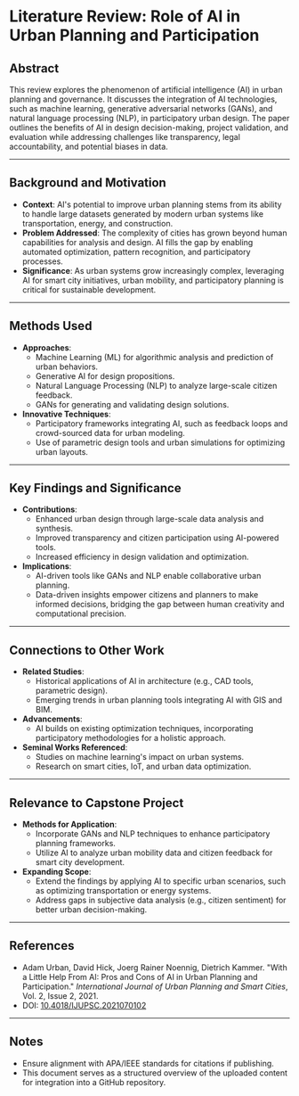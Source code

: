 # Literature Review: Role of AI in Urban Planning and Participation

## Abstract
This review explores the phenomenon of artificial intelligence (AI) in urban planning and governance. It discusses the integration of AI technologies, such as machine learning, generative adversarial networks (GANs), and natural language processing (NLP), in participatory urban design. The paper outlines the benefits of AI in design decision-making, project validation, and evaluation while addressing challenges like transparency, legal accountability, and potential biases in data.

---

## Background and Motivation
- **Context**: AI's potential to improve urban planning stems from its ability to handle large datasets generated by modern urban systems like transportation, energy, and construction.
- **Problem Addressed**: The complexity of cities has grown beyond human capabilities for analysis and design. AI fills the gap by enabling automated optimization, pattern recognition, and participatory processes.
- **Significance**: As urban systems grow increasingly complex, leveraging AI for smart city initiatives, urban mobility, and participatory planning is critical for sustainable development.

---

## Methods Used
- **Approaches**:
  - Machine Learning (ML) for algorithmic analysis and prediction of urban behaviors.
  - Generative AI for design propositions.
  - Natural Language Processing (NLP) to analyze large-scale citizen feedback.
  - GANs for generating and validating design solutions.
- **Innovative Techniques**:
  - Participatory frameworks integrating AI, such as feedback loops and crowd-sourced data for urban modeling.
  - Use of parametric design tools and urban simulations for optimizing urban layouts.

---

## Key Findings and Significance
- **Contributions**:
  - Enhanced urban design through large-scale data analysis and synthesis.
  - Improved transparency and citizen participation using AI-powered tools.
  - Increased efficiency in design validation and optimization.
- **Implications**:
  - AI-driven tools like GANs and NLP enable collaborative urban planning.
  - Data-driven insights empower citizens and planners to make informed decisions, bridging the gap between human creativity and computational precision.

---

## Connections to Other Work
- **Related Studies**:
  - Historical applications of AI in architecture (e.g., CAD tools, parametric design).
  - Emerging trends in urban planning tools integrating AI with GIS and BIM.
- **Advancements**:
  - AI builds on existing optimization techniques, incorporating participatory methodologies for a holistic approach.
- **Seminal Works Referenced**:
  - Studies on machine learning's impact on urban systems.
  - Research on smart cities, IoT, and urban data optimization.

---

## Relevance to Capstone Project
- **Methods for Application**:
  - Incorporate GANs and NLP techniques to enhance participatory planning frameworks.
  - Utilize AI to analyze urban mobility data and citizen feedback for smart city development.
- **Expanding Scope**:
  - Extend the findings by applying AI to specific urban scenarios, such as optimizing transportation or energy systems.
  - Address gaps in subjective data analysis (e.g., citizen sentiment) for better urban decision-making.

---

## References
- Adam Urban, David Hick, Joerg Rainer Noennig, Dietrich Kammer. "With a Little Help From AI: Pros and Cons of AI in Urban Planning and Participation." *International Journal of Urban Planning and Smart Cities*, Vol. 2, Issue 2, 2021.
- DOI: [10.4018/IJUPSC.2021070102](https://doi.org/10.4018/IJUPSC.2021070102)

---

## Notes
- Ensure alignment with APA/IEEE standards for citations if publishing.
- This document serves as a structured overview of the uploaded content for integration into a GitHub repository.
